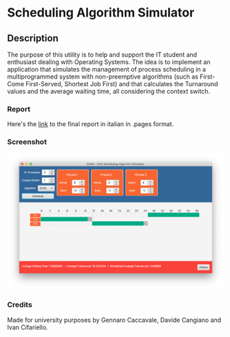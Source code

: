 # Scheduling Algorithm Simulator

## Description
The purpose of this utility is to help and support the IT student and enthusiast dealing with Operating Systems.
The idea is to implement an application that simulates the management of process scheduling in a multiprogrammed system with non-preemptive algorithms (such as First-Come First-Served, Shortest Job First) and that calculates the Turnaround values and the average waiting time, all considering the context switch.

### Report
Here's the [link](https://github.com/phaeena/SchedulingProject/blob/master/Relazione%20Programmazione%203%20-%20Caccavale%20Cangiano%20Cifariello.pages) to the final report in italian in .pages format.

### Screenshot

![Process Scheduling Screenshot](https://github.com/phaeena/SchedulingProject/raw/master/Schermata%202020-02-17%20alle%2014.34.16.png)


### Credits
Made for university purposes by Gennaro Caccavale, Davide Cangiano and Ivan Cifariello.
